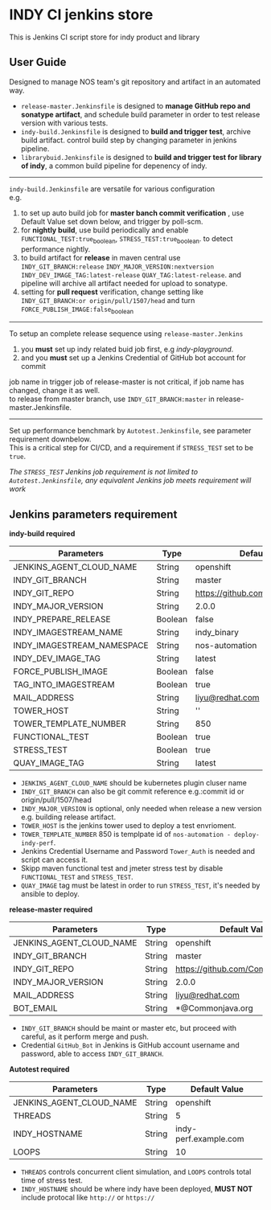 # INDY CI jenkins store

This is Jenkins CI script store for indy product and library

## User Guide

Designed to manage NOS team's git repository and artifact in an automated way.

* `release-master.Jenkinsfile` is designed to **manage GitHub repo and sonatype artifact**, and schedule build parameter in order to test release version with various tests.
* `indy-build.Jenkinsfile` is designed to **build and trigger test**, archive build artifact. control build step by changing parameter in jenkins pipeline.
* `librarybuid.Jenkinsfile` is designed to **build and trigger test for library of indy**, a common build pipeline for depenency of indy.

--------

`indy-build.Jenkinsfile` are versatile for various configuration\
e.g.
1. to set up auto build job for **master banch commit verification** , use Default Value set down below, and trigger by poll-scm.
2. for **nightly build**, use build periodically and enable `FUNCTIONAL_TEST:true`<sub>boolean</sub>, `STRESS_TEST:true`<sub>boolean</sub>. to detect performance nightly.
3. to build artifact for **release** in maven central use `INDY_GIT_BRANCH:release` `INDY_MAJOR_VERSION:nextversion` `INDY_DEV_IMAGE_TAG:latest-release` `QUAY_TAG:latest-release`. and pipeline will archive all artifact needed for upload to sonatype.
4. setting for **pull request** verification, change setting like `INDY_GIT_BRANCH:or origin/pull/1507/head` and turn `FORCE_PUBLISH_IMAGE:false`<sub>boolean</sub>

--------

To setup an complete release sequence using `release-master.Jenkins`
1. you **must** set up indy related buid job first, e.g _indy-playground_.
2. and you **must** set up a Jenkins Credential of GitHub bot account for commit

job name in trigger job of release-master is not critical, if job name has changed, change it as well.\
to release from master branch, use `INDY_GIT_BRANCH:master` in release-master.Jenkinsfile.

--------

Set up performance benchmark by `Autotest.Jenkinsfile`, see parameter requirement downbelow.\
This is a critical step for CI/CD, and a requirement if `STRESS_TEST` set to be `true`.

*The `STRESS_TEST` Jenkins job requirement is not limited to `Autotest.Jenkinsfile`, any equivalent Jenkins job meets requirement will work*

## Jenkins parameters requirement

**indy-build required**

|Parameters      |Type |Default Value                                          |
|----------------|-----|-------------------------------------------------------|
|JENKINS_AGENT_CLOUD_NAME|String|openshift|
|INDY_GIT_BRANCH|String|master|
|INDY_GIT_REPO|String|https://github.com/Commonjava/indy|
|INDY_MAJOR_VERSION|String|2.0.0|
|INDY_PREPARE_RELEASE|Boolean|false|
|INDY_IMAGESTREAM_NAME|String|indy_binary|
|INDY_IMAGESTREAM_NAMESPACE|String|nos-automation|
|INDY_DEV_IMAGE_TAG|String|latest|
|FORCE_PUBLISH_IMAGE|Boolean|false|
|TAG_INTO_IMAGESTREAM|Boolean|true|
|MAIL_ADDRESS|String|liyu@redhat.com|
|TOWER_HOST|String|''|
|TOWER_TEMPLATE_NUMBER|String|850|
|FUNCTIONAL_TEST|Boolean|true|
|STRESS_TEST|Boolean|true|
|QUAY_IMAGE_TAG|String|latest|


* `JENKINS_AGENT_CLOUD_NAME` should be kubernetes plugin cluser name
* `INDY_GIT_BRANCH` can also be git commit reference e.g.:commit id or origin/pull/1507/head
* `INDY_MAJOR_VERSION` is optional, only needed when release a new version e.g. building release artifact.
* `TOWER_HOST` is the jenkins tower used to deploy a test envrioment.
* `TOWER_TEMPLATE_NUMBER` 850 is templpate id of `nos-automation - deploy-indy-perf`.
* Jenkins Credential Username and Password `Tower_Auth` is needed and script can access it.
* Skipp maven functional test and jmeter stress test by disable `FUNCTIONAL_TEST` and `STRESS_TEST`.
* `QUAY_IMAGE` tag must be latest in order to run `STRESS_TEST`, it's needed by ansible to deploy.

**release-master required**

|Parameters      |Type |Default Value                                          |
|----------------|-----|-------------------------------------------------------|
|JENKINS_AGENT_CLOUD_NAME|String|openshift|
|INDY_GIT_BRANCH|String|master|
|INDY_GIT_REPO|String|https://github.com/Commonjava/indy|
|INDY_MAJOR_VERSION|String|2.0.0|
|MAIL_ADDRESS|String|liyu@redhat.com|
|BOT_EMAIL|String|*@Commonjava.org|

* `INDY_GIT_BRANCH` should be maint or master etc, but proceed with careful, as it perform merge and push.
* Credential `GitHub_Bot` in Jenkins is GitHub account username and password, able to access `INDY_GIT_BRANCH`.

**Autotest required**

|Parameters      |Type |Default Value                                          |
|----------------|-----|-------------------------------------------------------|
|JENKINS_AGENT_CLOUD_NAME|String|openshift|
|THREADS|String|5|
|INDY_HOSTNAME|String|indy-perf.example.com|
|LOOPS|String|10|

* `THREADS` controls concurrent client simulation, and `LOOPS` controls total time of stress test.
* `INDY_HOSTNAME` should be where indy have been deployed, **MUST NOT** include protocal like `http://` or `https://`